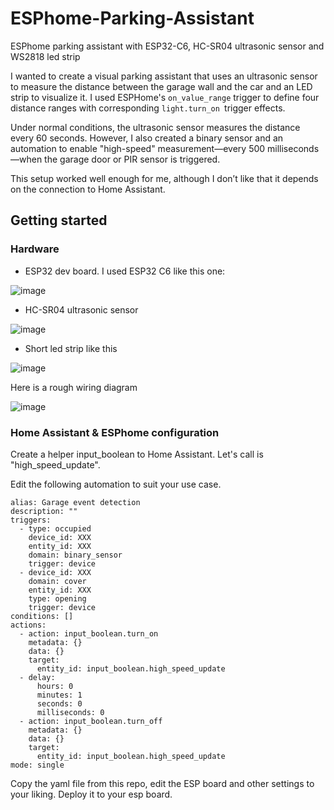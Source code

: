 # ESPhome-Parking-Assistant
ESPhome parking assistant with ESP32-C6, HC-SR04 ultrasonic sensor and WS2818 led strip

I wanted to create a visual parking assistant that uses an ultrasonic sensor to measure the distance between the garage wall and the car and an LED strip to visualize it. I used ESPHome's `on_value_range` trigger to define four distance ranges with corresponding `light.turn_on `trigger effects.

Under normal conditions, the ultrasonic sensor measures the distance every 60 seconds. However, I also created a binary sensor and an automation to enable "high-speed" measurement—every 500 milliseconds—when the garage door or PIR sensor is triggered.

This setup worked well enough for me, although I don’t like that it depends on the connection to Home Assistant.

## Getting started

### Hardware
- ESP32 dev board. I used ESP32 C6 like this one:

![image](https://github.com/user-attachments/assets/d09724e0-6afb-4344-9a18-318aa8b20f01)

- HC-SR04 ultrasonic sensor

![image](https://github.com/user-attachments/assets/e27d7426-4454-4a4d-8bcf-de937e5ea4f0)

- Short led strip like this

 ![image](https://github.com/user-attachments/assets/228bc865-072b-483d-a0d9-8951ce45a922)

Here is a rough wiring diagram

![image](https://github.com/user-attachments/assets/2617f1b2-430a-4875-bcb3-6e988db12a64)


### Home Assistant & ESPhome configuration

Create a helper input_boolean to Home Assistant. Let's call is "high_speed_update".

Edit the following automation to suit your use case.
```
alias: Garage event detection
description: ""
triggers:
  - type: occupied
    device_id: XXX
    entity_id: XXX
    domain: binary_sensor
    trigger: device
  - device_id: XXX
    domain: cover
    entity_id: XXX
    type: opening
    trigger: device
conditions: []
actions:
  - action: input_boolean.turn_on
    metadata: {}
    data: {}
    target:
      entity_id: input_boolean.high_speed_update
  - delay:
      hours: 0
      minutes: 1
      seconds: 0
      milliseconds: 0
  - action: input_boolean.turn_off
    metadata: {}
    data: {}
    target:
      entity_id: input_boolean.high_speed_update
mode: single
```

Copy the yaml file from this repo, edit the ESP board and other settings to your liking. Deploy it to your esp board.
